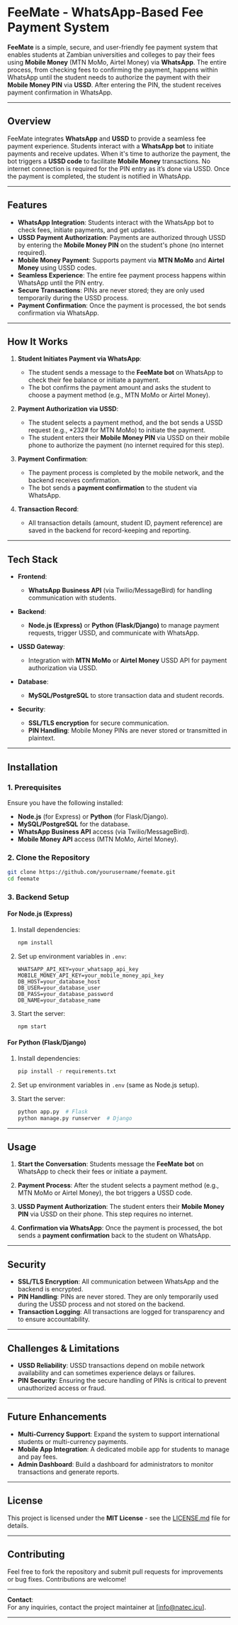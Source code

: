# **FeeMate - WhatsApp-Based Fee Payment System**

**FeeMate** is a simple, secure, and user-friendly fee payment system that enables students at Zambian universities and colleges to pay their fees using **Mobile Money** (MTN MoMo, Airtel Money) via **WhatsApp**. The entire process, from checking fees to confirming the payment, happens within WhatsApp until the student needs to authorize the payment with their **Mobile Money PIN** via **USSD**. After entering the PIN, the student receives payment confirmation in WhatsApp.

---

## **Overview**

FeeMate integrates **WhatsApp** and **USSD** to provide a seamless fee payment experience. Students interact with a **WhatsApp bot** to initiate payments and receive updates. When it's time to authorize the payment, the bot triggers a **USSD code** to facilitate **Mobile Money** transactions. No internet connection is required for the PIN entry as it’s done via USSD. Once the payment is completed, the student is notified in WhatsApp.

---

## **Features**

- **WhatsApp Integration**: Students interact with the WhatsApp bot to check fees, initiate payments, and get updates.
- **USSD Payment Authorization**: Payments are authorized through USSD by entering the **Mobile Money PIN** on the student's phone (no internet required).
- **Mobile Money Payment**: Supports payment via **MTN MoMo** and **Airtel Money** using USSD codes.
- **Seamless Experience**: The entire fee payment process happens within WhatsApp until the PIN entry.
- **Secure Transactions**: PINs are never stored; they are only used temporarily during the USSD process.
- **Payment Confirmation**: Once the payment is processed, the bot sends confirmation via WhatsApp.

---

## **How It Works**

1. **Student Initiates Payment via WhatsApp**:
   - The student sends a message to the **FeeMate bot** on WhatsApp to check their fee balance or initiate a payment.
   - The bot confirms the payment amount and asks the student to choose a payment method (e.g., MTN MoMo or Airtel Money).

2. **Payment Authorization via USSD**:
   - The student selects a payment method, and the bot sends a USSD request (e.g., *232# for MTN MoMo) to initiate the payment.
   - The student enters their **Mobile Money PIN** via USSD on their mobile phone to authorize the payment (no internet required for this step).

3. **Payment Confirmation**:
   - The payment process is completed by the mobile network, and the backend receives confirmation.
   - The bot sends a **payment confirmation** to the student via WhatsApp.

4. **Transaction Record**:
   - All transaction details (amount, student ID, payment reference) are saved in the backend for record-keeping and reporting.

---

## **Tech Stack**

- **Frontend**:
  - **WhatsApp Business API** (via Twilio/MessageBird) for handling communication with students.

- **Backend**:
  - **Node.js (Express)** or **Python (Flask/Django)** to manage payment requests, trigger USSD, and communicate with WhatsApp.
  
- **USSD Gateway**:
  - Integration with **MTN MoMo** or **Airtel Money** USSD API for payment authorization via USSD.

- **Database**:
  - **MySQL/PostgreSQL** to store transaction data and student records.

- **Security**:
  - **SSL/TLS encryption** for secure communication.
  - **PIN Handling**: Mobile Money PINs are never stored or transmitted in plaintext.

---

## **Installation**

### **1. Prerequisites**
Ensure you have the following installed:
- **Node.js** (for Express) or **Python** (for Flask/Django).
- **MySQL/PostgreSQL** for the database.
- **WhatsApp Business API** access (via Twilio/MessageBird).
- **Mobile Money API** access (MTN MoMo, Airtel Money).

### **2. Clone the Repository**

```bash
git clone https://github.com/yourusername/feemate.git
cd feemate
```

### **3. Backend Setup**

#### **For Node.js (Express)**

1. Install dependencies:

   ```bash
   npm install
   ```

2. Set up environment variables in `.env`:

   ```env
   WHATSAPP_API_KEY=your_whatsapp_api_key
   MOBILE_MONEY_API_KEY=your_mobile_money_api_key
   DB_HOST=your_database_host
   DB_USER=your_database_user
   DB_PASS=your_database_password
   DB_NAME=your_database_name
   ```

3. Start the server:

   ```bash
   npm start
   ```

#### **For Python (Flask/Django)**

1. Install dependencies:

   ```bash
   pip install -r requirements.txt
   ```

2. Set up environment variables in `.env` (same as Node.js setup).

3. Start the server:

   ```bash
   python app.py  # Flask
   python manage.py runserver  # Django
   ```

---

## **Usage**

1. **Start the Conversation**: Students message the **FeeMate bot** on WhatsApp to check their fees or initiate a payment.

2. **Payment Process**: After the student selects a payment method (e.g., MTN MoMo or Airtel Money), the bot triggers a USSD code.

3. **USSD Payment Authorization**: The student enters their **Mobile Money PIN** via USSD on their phone. This step requires no internet.

4. **Confirmation via WhatsApp**: Once the payment is processed, the bot sends a **payment confirmation** back to the student on WhatsApp.

---

## **Security**

- **SSL/TLS Encryption**: All communication between WhatsApp and the backend is encrypted.
- **PIN Handling**: PINs are never stored. They are only temporarily used during the USSD process and not stored on the backend.
- **Transaction Logging**: All transactions are logged for transparency and to ensure accountability.

---

## **Challenges & Limitations**

- **USSD Reliability**: USSD transactions depend on mobile network availability and can sometimes experience delays or failures.
- **PIN Security**: Ensuring the secure handling of PINs is critical to prevent unauthorized access or fraud.

---

## **Future Enhancements**

- **Multi-Currency Support**: Expand the system to support international students or multi-currency payments.
- **Mobile App Integration**: A dedicated mobile app for students to manage and pay fees.
- **Admin Dashboard**: Build a dashboard for administrators to monitor transactions and generate reports.

---

## **License**

This project is licensed under the **MIT License** - see the [LICENSE.md](LICENSE.md) file for details.

---

## **Contributing**

Feel free to fork the repository and submit pull requests for improvements or bug fixes. Contributions are welcome!

---

**Contact**:  
For any inquiries, contact the project maintainer at [info@natec.icu].

---
